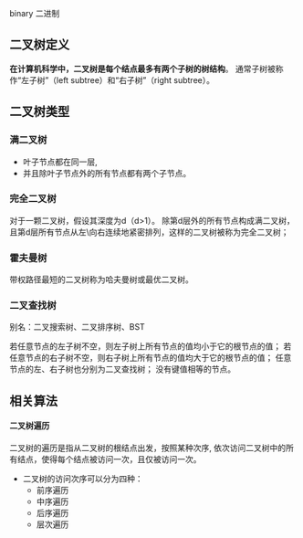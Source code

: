 binary 二进制


## 二叉树定义
**在计算机科学中，二叉树是每个结点最多有两个子树的树结构**。
通常子树被称作“左子树”（left subtree）和“右子树”（right subtree）。


## 二叉树类型

### 满二叉树

- 叶子节点都在同一层,
- 并且除叶子节点外的所有节点都有两个子节点。

### 完全二叉树

对于一颗二叉树，假设其深度为d（d>1）。
除第d层外的所有节点构成满二叉树，
且第d层所有节点从左\向右连续地紧密排列，这样的二叉树被称为完全二叉树；

### 霍夫曼树

带权路径最短的二叉树称为哈夫曼树或最优二叉树。

### 二叉查找树
别名：二叉搜索树、二叉排序树、BST

若任意节点的左子树不空，则左子树上所有节点的值均小于它的根节点的值；
若任意节点的右子树不空，则右子树上所有节点的值均大于它的根节点的值；
任意节点的左、右子树也分别为二叉查找树；
没有键值相等的节点。


## 相关算法

#### 二叉树遍历
二叉树的遍历是指从二叉树的根结点出发，按照某种次序, 依次访问二叉树中的所有结点，使得每个结点被访问一次，且仅被访问一次。

- 二叉树的访问次序可以分为四种：
  - 前序遍历 
  - 中序遍历 
  - 后序遍历 
  - 层次遍历

